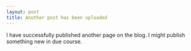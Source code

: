 ```yaml
---
layout: post
title: Another post has been uploaded
---
```


I have successfully published another page on the blog. I might publish something new in due course.

